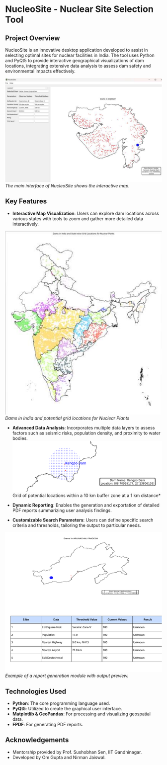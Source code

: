# NucleoSite - Nuclear Site Selection Tool

## Project Overview
NucleoSite is an innovative desktop application developed to assist in selecting optimal sites for nuclear facilities in India. The tool uses Python and PyQt5 to provide interactive geographical visualizations of dam locations, integrating extensive data analysis to assess dam safety and environmental impacts effectively.

![NucleoSite Main Interface](images/main_interface.png)
*The main interface of NucleoSite shows the interactive map.*


## Key Features
- **Interactive Map Visualization**: Users can explore dam locations across various states with tools to zoom and gather more detailed data interactively.

![Data Analysis Interface](images/dams_India.png)
*Dams in India and potential grid locations for Nuclear Plants*

  
- **Advanced Data Analysis**: Incorporates multiple data layers to assess factors such as seismic risks, population density, and proximity to water bodies.
![Data Analysis Interface](images/buffer_zone.png)
Grid of potential locations within a 10 km buffer zone at a 1 km distance*

- **Dynamic Reporting**: Enables the generation and exportation of detailed PDF reports summarizing user analysis findings.
- **Customizable Search Parameters**: Users can define specific search criteria and thresholds, tailoring the output to particular needs.

![Report Generation Module](images/report_generation.png)
*Example of a report generation module with output preview.*

## Technologies Used
- **Python**: The core programming language used.
- **PyQt5**: Utilized to create the graphical user interface.
- **Matplotlib & GeoPandas**: For processing and visualizing geospatial data.
- **FPDF**: For generating PDF reports.

## Acknowledgements
- Mentorship provided by Prof. Sushobhan Sen, IIT Gandhinagar.
- Developed by Om Gupta and Nirman Jaiswal.
